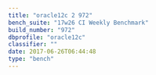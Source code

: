```yaml
---
title: "oracle12c 2 972"
bench_suite: "17w26 CI Weekly Benchmark"
build_number: "972"
dbprofile: "oracle12c"
classifier: ""
date: 2017-06-26T06:44:48
type: "bench"
---
```

